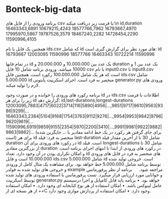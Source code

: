 # Bonteck-big-data


برنامه ورودی را از فایل های csv با فرمت زیر دریافت میکند:\n
id,duration
16463343,6891
10679215,4243
18577766,7962
16793667,4970
17995970,5867
19787526,3579
18467240,2282
14728454,2290
11590996,4105

همچنین یک فایل با نام ids.csv که شامل id های مورد نظر برای گزارش گیری است:
id
16793667
12003095
11590996
18577766
16463343
10722214
11590996

در تمام فایها id یک عدد بین 10.000.000 و 20.000.000 و duration یک عدد بین 1 و 10000 میباشد.
ورودی برنامه شامل 10 فایل csv با نام input0.csv تا input9.csv است که هر یک شامل 100.000.000 رکورد است. همچنین فایل ids.csv شامل 5.000.000 id منحصر به فرد است. اجرای اسکریپت پایتونی generator.py ورودی های لازم را تولید میکند.

برنامه رکورد های ورودی را خوانده و در صورت وجود id در ids.csv اطلاعات با فرمت زیر را برای هر id گزارش دهد:
id,last-durations,longest-durations
12003095,7883|4717|6022|3714|116|5890|4956|...,9851|9717|9610|9563|9386|9299|...
16463343,2384|5104|9168|1754|3763|9112|9276|...,9954|9953|9842|9796|9620|9619|…
11590996,6919|9859|9155|2354|5970|2200|3410|...,9991|9981|9922|9882|9863|9862|...
(برای جای گرفتن هر رکورد در یک خط ادامه مقادیر با … جایگزین شده است)
برای هر id منحصر به فرد:
فیلد last-duration شامل 30 تا از آخرین مقدار فیلد duration در رکورد های ورودی برای آن id است. 
فیلد longest-durations شامل 30 تا از بزرگترین مقادیر duration در رکورد های ورودی از ابتدا تا انتهای اجرای برنامه است. و امکان تکراری بودن در آن وجود دارد.
 تعداد id های منحصر به فرد در فایل های ورودی 10.000.000 است و فایل ids.csv شامل 5.000.000 id است. خروجی تولید شده توسط برنامه شامل 5.000.000 خط خواهد بود.
برای مشاهده یک مثال کامل از ورودی و خروجی های تولید شده به فولدر example مراجعه شود.
 
برنامه از نظر پرفورمانس و خوانایی مورد ارزیابی قرار میگیرد.
تست پرفورمانس با استفاده ورودی های تولید شده توسط اسکریپت generator.py خواهد بود.
•	برنامه باید قابل کامپایل و اجرا درسیستم عامل لینوکس باشد.
•	امکان استفاده از هر نوع کتابخانه ای وجود دارد.
•	امکان استفاده از هر نسخه ای از ++C وجود دارد.
•	امکان استفاده از پردازش موازی وجود دارد.


